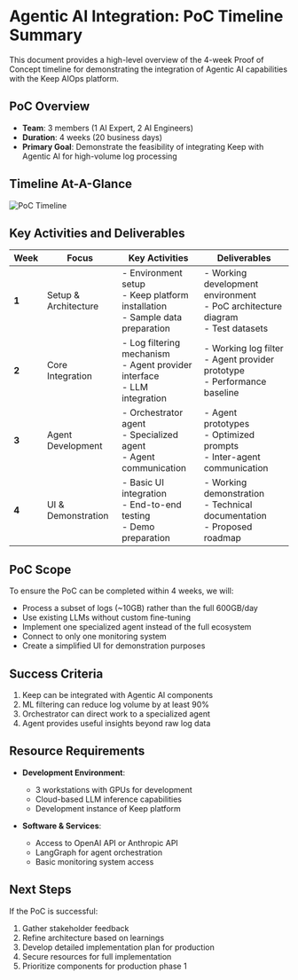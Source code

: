 # Agentic AI Integration: PoC Timeline Summary

This document provides a high-level overview of the 4-week Proof of Concept timeline for demonstrating the integration of Agentic AI capabilities with the Keep AIOps platform.

## PoC Overview

- **Team**: 3 members (1 AI Expert, 2 AI Engineers)
- **Duration**: 4 weeks (20 business days)
- **Primary Goal**: Demonstrate the feasibility of integrating Keep with Agentic AI for high-volume log processing

## Timeline At-A-Glance

![PoC Timeline](../../../images/c4_poc_timeline.png)

## Key Activities and Deliverables

| Week | Focus | Key Activities | Deliverables |
|------|-------|----------------|--------------|
| **1** | Setup & Architecture | - Environment setup<br>- Keep platform installation<br>- Sample data preparation | - Working development environment<br>- PoC architecture diagram<br>- Test datasets |
| **2** | Core Integration | - Log filtering mechanism<br>- Agent provider interface<br>- LLM integration | - Working log filter<br>- Agent provider prototype<br>- Performance baseline |
| **3** | Agent Development | - Orchestrator agent<br>- Specialized agent<br>- Agent communication | - Agent prototypes<br>- Optimized prompts<br>- Inter-agent communication |
| **4** | UI & Demonstration | - Basic UI integration<br>- End-to-end testing<br>- Demo preparation | - Working demonstration<br>- Technical documentation<br>- Proposed roadmap |

## PoC Scope

To ensure the PoC can be completed within 4 weeks, we will:

- Process a subset of logs (~10GB) rather than the full 600GB/day
- Use existing LLMs without custom fine-tuning
- Implement one specialized agent instead of the full ecosystem
- Connect to only one monitoring system
- Create a simplified UI for demonstration purposes

## Success Criteria

1. Keep can be integrated with Agentic AI components
2. ML filtering can reduce log volume by at least 90%
3. Orchestrator can direct work to a specialized agent
4. Agent provides useful insights beyond raw log data

## Resource Requirements

- **Development Environment**:
  - 3 workstations with GPUs for development
  - Cloud-based LLM inference capabilities
  - Development instance of Keep platform

- **Software & Services**:
  - Access to OpenAI API or Anthropic API
  - LangGraph for agent orchestration
  - Basic monitoring system access

## Next Steps

If the PoC is successful:

1. Gather stakeholder feedback
2. Refine architecture based on learnings
3. Develop detailed implementation plan for production
4. Secure resources for full implementation
5. Prioritize components for production phase 1 